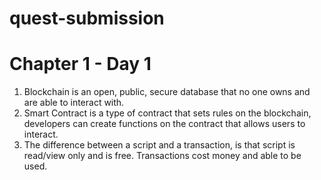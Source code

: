 # quest-submission

# Chapter 1 - Day 1

1) Blockchain is an open, public, secure database that no one owns and are able to interact with.
2) Smart Contract is a type of contract that sets rules on the blockchain, developers can create functions on the contract that allows users to interact.
3) The difference between a script and a transaction, is that script is read/view only and is free.  Transactions cost money and able to be used.
